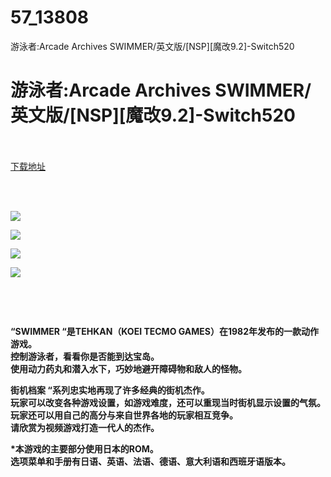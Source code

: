 # 57_13808
游泳者:Arcade Archives SWIMMER/英文版/[NSP][魔改9.2]-Switch520
# 游泳者:Arcade Archives SWIMMER/英文版/[NSP][魔改9.2]-Switch520
 <br/></br>
[下载地址](https://www.switch520.cc/article/13808 "下载地址")
<br/></br>

<p><strong>&nbsp;</strong></p>
<p><strong><img src="https://www.switch520.cc/muke_img/upload_art_editor_20210515-1_61ac3a226991597cd3285a6e42af8a21.jpg"> </strong></p>
<p><strong><img src="https://www.switch520.cc/muke_img/upload_art_editor_20210515-1_536eb5d9c560474f3924e137a1cebcdf.jpg"></strong></p>
<p><strong><img src="https://www.switch520.cc/muke_img/upload_art_editor_20210515-1_41d958331610d086c6146a8418583848.jpg"></strong></p>
<p><strong><img src="https://www.switch520.cc/muke_img/upload_art_editor_20210515-1_c5da4f8f7951f52a3655db1e16f944c5.jpg"></strong></p>
<p>&nbsp;</p>
<p>&nbsp;</p>
<p><strong>“SWIMMER “是TEHKAN（KOEI TECMO GAMES）在1982年发布的一款动作游戏。</strong><br>
<strong>控制游泳者，看看你是否能到达宝岛。</strong><br>
<strong>使用动力药丸和潜入水下，巧妙地避开障碍物和敌人的怪物。</strong></p>
<p><strong>街机档案 “系列忠实地再现了许多经典的街机杰作。</strong><br>
<strong>玩家可以改变各种游戏设置，如游戏难度，还可以重现当时街机显示设置的气氛。玩家还可以用自己的高分与来自世界各地的玩家相互竞争。</strong><br>
<strong>请欣赏为视频游戏打造一代人的杰作。</strong></p>
<p><strong>*本游戏的主要部分使用日本的ROM。</strong><br>
<strong>选项菜单和手册有日语、英语、法语、德语、意大利语和西班牙语版本。</strong></p>
<p>&nbsp;</p>
